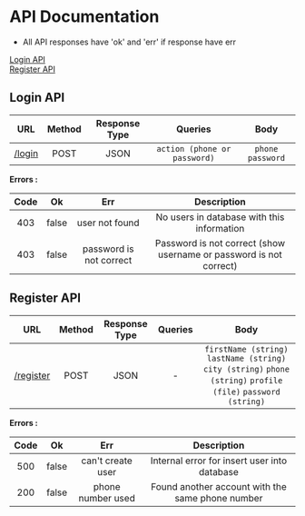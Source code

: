 # API Documentation

- All API responses have 'ok' and 'err' if response have err

[Login API](https://github.com/Apple-Service-ir/AppleService-RepairProject#login-api)\
[Register API](https://github.com/Apple-Service-ir/AppleService-RepairProject#register-api)

## Login API

|                        URL                         | Method | Response Type |           Queries            |        Body        |
| :------------------------------------------------: | :----: | :-----------: | :--------------------------: | :----------------: |
| [/login](/Back-End/controllers/loginController.js) |  POST  |     JSON      | `action (phone or password)` | `phone` `password` |

**Errors :**

| Code |  Ok   |           Err           |                            Description                             |
| :--: | :---: | :---------------------: | :----------------------------------------------------------------: |
| 403  | false |     user not found      |             No users in database with this information             |
| 403  | false | password is not correct | Password is not correct (show username or password is not correct) |

## Register API

|                           URL                            | Method | Response Type | Queries |                                                      Body                                                      |
| :------------------------------------------------------: | :----: | :-----------: | :-----: | :------------------------------------------------------------------------------------------------------------: |
| [/register](/Back-End/controllers/registerController.js) |  POST  |     JSON      |    -    | `firstName (string)` `lastName (string)` `city (string)` `phone (string)` `profile (file)` `password (string)` |

**Errors :**

| Code |  Ok   |        Err        |                   Description                    |
| :--: | :---: | :---------------: | :----------------------------------------------: |
| 500  | false | can't create user |   Internal error for insert user into database   |
| 200  | false | phone number used | Found another account with the same phone number |
